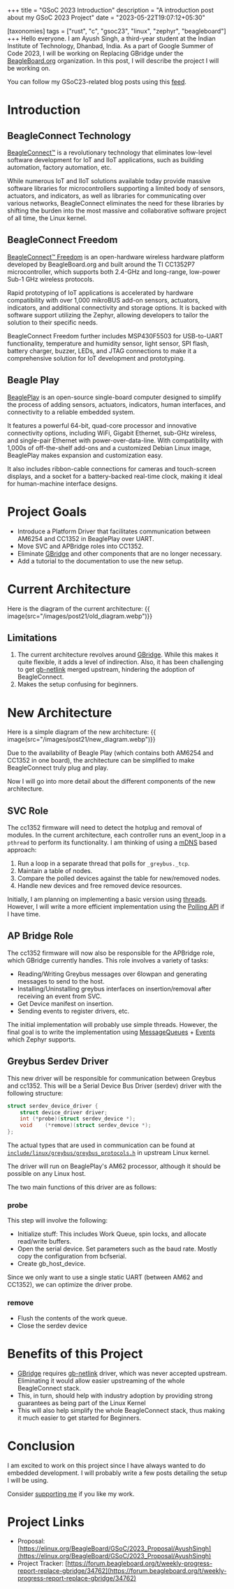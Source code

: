 +++
title = "GSoC 2023 Introduction"
description = "A introduction post about my GSoC 2023 Project"
date = "2023-05-22T19:07:12+05:30"

[taxonomies]
tags = ["rust", "c", "gsoc23", "linux", "zephyr", "beagleboard"]
+++
Hello everyone. I am Ayush Singh, a third-year student at the Indian Institute of Technology, Dhanbad, India. As a part of Google Summer of Code 2023, I will be working on Replacing GBridge under the [BeagleBoard.org](https://www.beagleboard.org/) organization. In this post, I will describe the project I will be working on.

<!-- more -->

You can follow my GSoC23-related blog posts using this [feed](https://www.programmershideaway.xyz/tags/gsoc23/atom.xml).

# Introduction
## BeagleConnect Technology
[BeagleConnect™](https://docs.beagle.cc/latest/boards/beagleconnect/index.html) is a revolutionary technology that eliminates low-level software development for IoT and IIoT applications, such as building automation, factory automation, etc. 

While numerous IoT and IIoT solutions available today provide massive software libraries for microcontrollers supporting a limited body of sensors, actuators, and indicators, as well as libraries for communicating over various networks, BeagleConnect eliminates the need for these libraries by shifting the burden into the most massive and collaborative software project of all time, the Linux kernel.

## BeagleConnect Freedom
[BeagleConnect™ Freedom](https://docs.beagleboard.org/latest/boards/beagleconnect/freedom/index.html) is an open-hardware wireless hardware platform developed by BeagleBoard.org and built around the TI CC1352P7 microcontroller, which supports both 2.4-GHz and long-range, low-power Sub-1 GHz wireless protocols. 

Rapid prototyping of IoT applications is accelerated by hardware compatibility with over 1,000 mikroBUS add-on sensors, actuators, indicators, and additional connectivity and storage options. It is backed with software support utilizing the Zephyr, allowing developers to tailor the solution to their specific needs. 

BeagleConnect Freedom further includes MSP430F5503 for USB-to-UART functionality, temperature and humidity sensor, light sensor, SPI flash, battery charger, buzzer, LEDs, and JTAG connections to make it a comprehensive solution for IoT development and prototyping. 

## Beagle Play
[BeaglePlay](https://docs.beagleboard.org/latest/boards/beagleplay/index.html) is an open-source single-board computer designed to simplify the process of adding sensors, actuators, indicators, human interfaces, and connectivity to a reliable embedded system. 

It features a powerful 64-bit, quad-core processor and innovative connectivity options, including WiFi, Gigabit Ethernet, sub-GHz wireless, and single-pair Ethernet with power-over-data-line. With compatibility with 1,000s of off-the-shelf add-ons and a customized Debian Linux image, BeaglePlay makes expansion and customization easy. 

It also includes ribbon-cable connections for cameras and touch-screen displays, and a socket for a battery-backed real-time clock, making it ideal for human-machine interface designs.

# Project Goals
- Introduce a Platform Driver that facilitates communication between AM6254 and CC1352 in BeaglePlay over UART.
- Move SVC and APBridge roles into CC1352.
- Eliminate [GBridge](https://git.beagleboard.org/beagleconnect/linux/gbridge) and other components that are no longer necessary.
- Add a tutorial to the documentation to use the new setup.

# Current Architecture
Here is the diagram of the current architecture:
{{ image(src="/images/post21/old_diagram.webp")}}

## Limitations
1. The current architecture revolves around [GBridge](https://git.beagleboard.org/beagleconnect/linux/gbridge). While this makes it quite flexible, it adds a level of indirection. Also, it has been challenging to get [gb-netlink](https://git.beagleboard.org/beagleconnect/linux/gbridge) merged upstream, hindering the adoption of BeagleConnect.
2. Makes the setup confusing for beginners.


# New Architecture
Here is a simple diagram of the new architecture:
{{ image(src="/images/post21/new_diagram.webp")}}

Due to the availability of Beagle Play (which contains both AM6254 and CC1352 in one board), the architecture can be simplified to make BeagleConnect truly plug and play.

Now I will go into more detail about the different components of the new architecture.

## SVC Role
The cc1352 firmware will need to detect the hotplug and removal of modules. In the current architecture, each controller runs an event_loop in a `pthread` to perform its functionality. I am thinking of using a [mDNS](https://docs.zephyrproject.org/3.2.0/connectivity/networking/api/dns_resolve.html) based approach:

1. Run a loop in a separate thread that polls for `_greybus._tcp`.
2. Maintain a table of nodes.
3. Compare the polled devices against the table for new/removed nodes.
4. Handle new devices and free removed device resources.

Initially, I am planning on implementing a basic version using [threads](https://docs.zephyrproject.org/3.2.0/kernel/services/threads/index.html). However, I will write a more efficient implementation using the [Polling API](https://docs.zephyrproject.org/3.2.0/kernel/services/polling.html) if I have time.

## AP Bridge Role
The cc1352 firmware will now also be responsible for the APBridge role, which GBridge currently handles. This role involves a variety of tasks:

- Reading/Writing Greybus messages over 6lowpan and generating messages to send to the host.
- Installing/Uninstalling greybus interfaces on insertion/removal after receiving an event from SVC.
- Get Device manifest on insertion.
- Sending events to register drivers, etc.

The initial implementation will probably use simple threads. However, the final goal is to write the implementation using [MessageQueues](https://docs.zephyrproject.org/latest/kernel/services/data_passing/message_queues.html#message-queues) + [Events](https://docs.zephyrproject.org/latest/kernel/services/synchronization/events.html) which Zephyr supports.

## Greybus Serdev Driver

This new driver will be responsible for communication between Greybus and cc1352. This will be a Serial Device Bus Driver (serdev) driver with the following structure:

```c
struct serdev_device_driver {
	struct device_driver driver;
	int	(*probe)(struct serdev_device *);
	void	(*remove)(struct serdev_device *);
};
```

The actual types that are used in communication can be found at [`include/linux/greybus/greybus_protocols.h`](https://github.com/torvalds/linux/blob/master/include/linux/greybus/greybus_protocols.h) in upstream Linux kernel.

The driver will run on BeaglePlay's AM62 processor, although it should be possible on any Linux host.

The two main functions of this driver are as follows:

### probe

This step will involve the following:

- Initialize stuff: This includes Work Queue, spin locks, and allocate read/write buffers.
- Open the serial device. Set parameters such as the baud rate. Mostly copy the configuration from bcfserial.
- Create gb_host_device.

Since we only want to use a single static UART (between AM62 and CC1352), we can optimize the driver probe.

### remove

- Flush the contents of the work queue.
- Close the serdev device

# Benefits of this Project

- [GBridge](https://git.beagleboard.org/beagleconnect/linux/gbridge) requires [gb-netlink](https://git.beagleboard.org/beagleconnect/linux/greybus) driver, which was never accepted upstream. Eliminating it would allow easier upstreaming of the whole BeagleConnect stack.
- This, in turn, should help with industry adoption by providing strong guarantees as being part of the Linux Kernel
- This will also help simplify the whole BeagleConnect stack, thus making it much easier to get started for Beginners.

# Conclusion
I am excited to work on this project since I have always wanted to do embedded development. I will probably write a few posts detailing the setup I will be using.

Consider [supporting me](@/pages/about.md) if you like my work.

# Project Links
- Proposal: [https://elinux.org/BeagleBoard/GSoC/2023_Proposal/AyushSingh](https://elinux.org/BeagleBoard/GSoC/2023_Proposal/AyushSingh)
- Project Tracker: [https://forum.beagleboard.org/t/weekly-progress-report-replace-gbridge/34762](https://forum.beagleboard.org/t/weekly-progress-report-replace-gbridge/34762)
